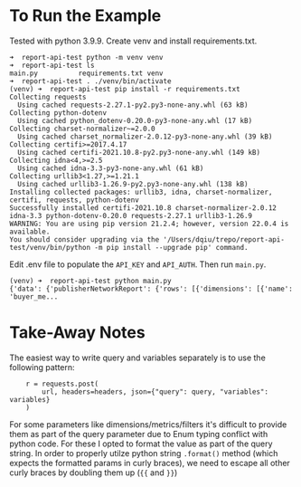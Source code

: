 # To Run the Example

Tested with python 3.9.9. Create venv and install requirements.txt.
```
➜  report-api-test python -m venv venv
➜  report-api-test ls
main.py          requirements.txt venv
➜  report-api-test . ./venv/bin/activate
(venv) ➜  report-api-test pip install -r requirements.txt 
Collecting requests
  Using cached requests-2.27.1-py2.py3-none-any.whl (63 kB)
Collecting python-dotenv
  Using cached python_dotenv-0.20.0-py3-none-any.whl (17 kB)
Collecting charset-normalizer~=2.0.0
  Using cached charset_normalizer-2.0.12-py3-none-any.whl (39 kB)
Collecting certifi>=2017.4.17
  Using cached certifi-2021.10.8-py2.py3-none-any.whl (149 kB)
Collecting idna<4,>=2.5
  Using cached idna-3.3-py3-none-any.whl (61 kB)
Collecting urllib3<1.27,>=1.21.1
  Using cached urllib3-1.26.9-py2.py3-none-any.whl (138 kB)
Installing collected packages: urllib3, idna, charset-normalizer, certifi, requests, python-dotenv
Successfully installed certifi-2021.10.8 charset-normalizer-2.0.12 idna-3.3 python-dotenv-0.20.0 requests-2.27.1 urllib3-1.26.9
WARNING: You are using pip version 21.2.4; however, version 22.0.4 is available.
You should consider upgrading via the '/Users/dqiu/trepo/report-api-test/venv/bin/python -m pip install --upgrade pip' command.
```

Edit .env file to populate the `API_KEY` and `API_AUTH`. Then run `main.py`.
```
(venv) ➜  report-api-test python main.py 
{'data': {'publisherNetworkReport': {'rows': [{'dimensions': [{'name': 'buyer_me...
```

# Take-Away Notes
The easiest way to write query and variables separately is to use the following pattern:
```
    r = requests.post(
        url, headers=headers, json={"query": query, "variables": variables}
    )
```

For some parameters like dimensions/metrics/filters it's difficult to provide them as part of the query 
parameter due to Enum typing conflict with python code. For these I opted to format the value as part 
of the query string. In order to properly utilze python string `.format()` method (which expects the formatted params in curly braces), we need to escape all other curly braces by doubling them up (`{{` and `}}`)
